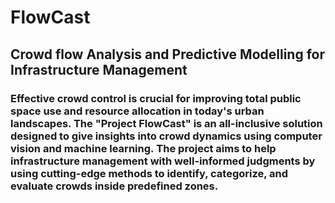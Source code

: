 # FlowCast
## Crowd flow Analysis and Predictive Modelling for Infrastructure Management

### Effective crowd control is crucial for improving total public space use and resource allocation in today's urban landscapes. The "Project FlowCast" is an all-inclusive solution designed to give insights into crowd dynamics using computer vision and machine learning. The project aims to help infrastructure management with well-informed judgments by using cutting-edge methods to identify, categorize, and evaluate crowds inside predefined zones.


